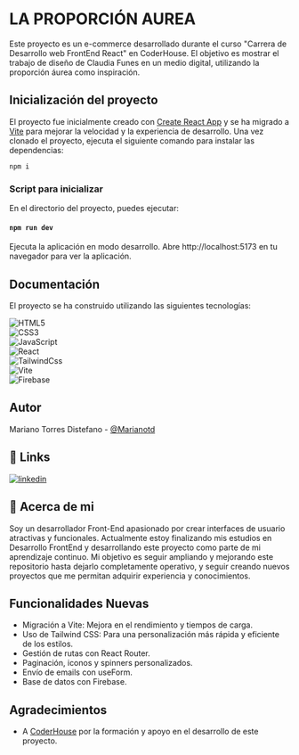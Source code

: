 
# LA PROPORCIÓN AUREA

Este proyecto es un e-commerce desarrollado durante el curso "Carrera de Desarrollo web FrontEnd React" en CoderHouse. El objetivo es mostrar el trabajo de diseño de Claudia Funes en un medio digital, utilizando la proporción áurea como inspiración.

## Inicialización del proyecto

El proyecto fue inicialmente creado con [Create React App](https://github.com/facebook/create-react-app) y se ha migrado a [Vite](https://vitejs.dev/) para mejorar la velocidad y la experiencia de desarrollo. Una vez clonado el proyecto, ejecuta el siguiente comando para instalar las dependencias:

`npm i`

### Script para inicializar

En el directorio del proyecto, puedes ejecutar:

#### `npm run dev`

Ejecuta la aplicación en modo desarrollo.
Abre http://localhost:5173 en tu navegador para ver la aplicación.

## Documentación

El proyecto se ha construido utilizando las siguientes tecnologías:

![HTML5](https://img.shields.io/badge/html5-%23E34F26.svg?style=for-the-badge&logo=html5&logoColor=white) \
![CSS3](https://img.shields.io/badge/css3-%231572B6.svg?style=for-the-badge&logo=css3&logoColor=white) \
![JavaScript](https://img.shields.io/badge/javascript-%23323330.svg?style=for-the-badge&logo=javascript&logoColor=%23F7DF1E) \
![React](https://img.shields.io/badge/React-20232A?style=for-the-badge&logo=react&logoColor=61DAFB) \
![TailwindCss](https://img.shields.io/badge/Tailwind_CSS-38B2AC?style=for-the-badge&logo=tailwind-css&logoColor=white) \
![Vite](https://img.shields.io/badge/Vite-B73BFE?style=for-the-badge&logo=vite&logoColor=FFD62E)  \
![Firebase](https://img.shields.io/badge/firebase-ffca28?style=for-the-badge&logo=firebase&logoColor=black)

## Autor

Mariano Torres Distefano - [@Marianotd](https://github.com/Marianotd)


## 🔗 Links
[![linkedin](https://img.shields.io/badge/linkedin-0A66C2?style=for-the-badge&logo=linkedin&logoColor=white)](https://www.linkedin.com/in/mariano-torres-distefano/)


## 🚀 Acerca de mi

Soy un desarrollador Front-End apasionado por crear interfaces de usuario atractivas y funcionales. Actualmente estoy finalizando mis estudios en Desarrollo FrontEnd y desarrollando este proyecto como parte de mi aprendizaje continuo. Mi objetivo es seguir ampliando y mejorando este repositorio hasta dejarlo completamente operativo, y seguir creando nuevos proyectos que me permitan adquirir experiencia y conocimientos.

## Funcionalidades Nuevas

- Migración a Vite: Mejora en el rendimiento y tiempos de carga.
- Uso de Tailwind CSS: Para una personalización más rápida y eficiente de los estilos.
- Gestión de rutas con React Router.
- Paginación, iconos y spinners personalizados.
- Envío de emails con useForm.
- Base de datos con Firebase.

## Agradecimientos

 - A [CoderHouse](https://www.coderhouse.com/) por la formación y apoyo en el desarrollo de este proyecto.
